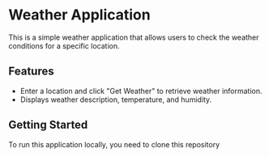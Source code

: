 # Weather Application

This is a simple weather application that allows users to check the weather conditions for a specific location.

## Features

- Enter a location and click "Get Weather" to retrieve weather information.
- Displays weather description, temperature, and humidity.

## Getting Started

To run this application locally,  you need to clone this repository
